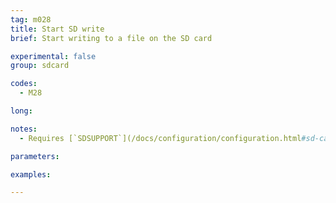 ```yaml
---
tag: m028
title: Start SD write
brief: Start writing to a file on the SD card

experimental: false
group: sdcard

codes:
  - M28

long:

notes:
  - Requires [`SDSUPPORT`](/docs/configuration/configuration.html#sd-card)

parameters:

examples:

---
```


